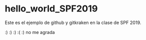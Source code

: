# hello_world_SPF2019
Este es el ejemplo de github y gitkraken en la clase de SPF 2019.

:) :) :)
:( :) no me agrada
